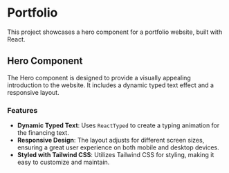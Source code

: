 # Portfolio

This project showcases a hero component for a portfolio website, built with React.

## Hero Component

The Hero component is designed to provide a visually appealing introduction to the website. It includes a dynamic typed text effect and a responsive layout.

### Features

- **Dynamic Typed Text**: Uses `ReactTyped` to create a typing animation for the financing text.
- **Responsive Design**: The layout adjusts for different screen sizes, ensuring a great user experience on both mobile and desktop devices.
- **Styled with Tailwind CSS**: Utilizes Tailwind CSS for styling, making it easy to customize and maintain.

